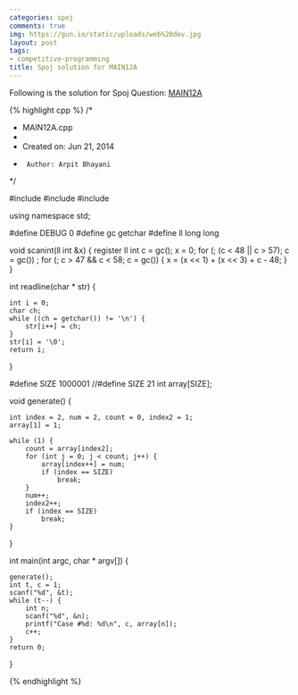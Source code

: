```yaml
---
categories: spoj
comments: true
img: https://gun.io/static/uploads/web%20dev.jpg
layout: post
tags:
- competitive-programming
title: Spoj solution for MAIN12A
---
```


Following is the solution for Spoj Question: [MAIN12A](http://www.spoj.com/problems/MAIN12A/)

{% highlight cpp %}
/*
 * MAIN12A.cpp
 *
 *  Created on: Jun 21, 2014
 *      Author: Arpit Bhayani
 */

#include <cstdio>
#include <cstdlib>
#include <iostream>

using namespace std;

#define DEBUG 0
#define gc getchar
#define ll long long

void scanint(ll int &x) {
	register ll int c = gc();
	x = 0;
	for (; (c < 48 || c > 57); c = gc())
		;
	for (; c > 47 && c < 58; c = gc()) {
		x = (x << 1) + (x << 3) + c - 48;
	}
}

int readline(char * str) {

	int i = 0;
	char ch;
	while ((ch = getchar()) != '\n') {
		str[i++] = ch;
	}
	str[i] = '\0';
	return i;
}

#define SIZE 1000001
//#define SIZE 21
int array[SIZE];

void generate() {

	int index = 2, num = 2, count = 0, index2 = 1;
	array[1] = 1;

	while (1) {
		count = array[index2];
		for (int j = 0; j < count; j++) {
			array[index++] = num;
			if (index == SIZE)
				break;
		}
		num++;
		index2++;
		if (index == SIZE)
			break;
	}

}

int main(int argc, char * argv[]) {

	generate();
	int t, c = 1;
	scanf("%d", &t);
	while (t--) {
		int n;
		scanf("%d", &n);
		printf("Case #%d: %d\n", c, array[n]);
		c++;
	}
	return 0;
}

{% endhighlight %}